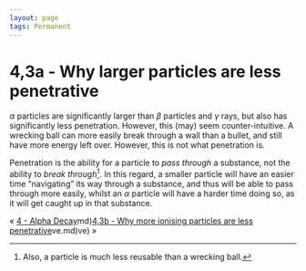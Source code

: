 ```yaml
---
layout: page
tags: Permanent  
---
```

# 4,3a - Why larger particles are less penetrative
$\alpha$ particles are significantly larger than $\beta$ particles and $\gamma$ rays, but also has significantly less penetration. However, this (may) seem counter-intuitive. A wrecking ball can more easily break through a wall than a bullet, and still have more energy left over. However, this is not what penetration is.

Penetration is the ability for a particle to *pass through* a substance, not the ability to *break through*[^1]. In this regard, a smaller particle will have an easier time “navigating” its way through a substance, and thus will be able to pass through more easily, whilst an $\alpha$ particle will have a harder time doing so, as it will get caught up in that substance. 

« [4 - Alpha Decay](4%20-%20Alpha%20Decay.md)md)[4,3b - Why more ionising particles are less penetrative](4,3b%20-%20Why%20more%20ionising%20particles%20are%20less%20penetrative.md)ve.md)ve) »

[^1]: Also, a particle is much less reusable than a wrecking ball.